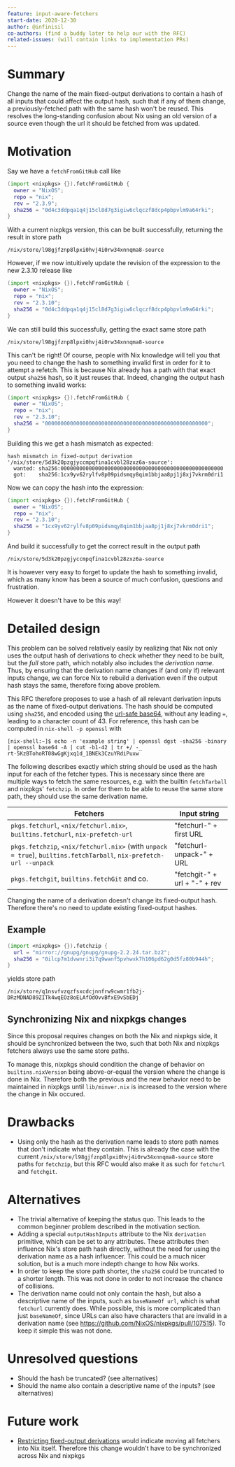 ```yaml
---
feature: input-aware-fetchers
start-date: 2020-12-30
author: @infinisil
co-authors: (find a buddy later to help our with the RFC)
related-issues: (will contain links to implementation PRs)
---
```


# Summary
[summary]: #summary

Change the name of the main fixed-output derivations to contain a hash of all inputs that could affect the output hash, such that if any of them change, a previously-fetched path with the same hash won't be reused. This resolves the long-standing confusion about Nix using an old version of a source even though the url it should be fetched from was updated.

# Motivation
[motivation]: #motivation

Say we have a `fetchFromGitHub` call like
```nix
(import <nixpkgs> {}).fetchFromGitHub {
  owner = "NixOS";
  repo = "nix";
  rev = "2.3.9";
  sha256 = "0d4c3ddpqa1q4j15cl8d7g3igiw6clqczf8dcp4pbpvlm9a64rki";
}
```

With a current nixpkgs version, this can be built successfully, returning the result in store path
```
/nix/store/l98gjfznp8lpxi0hvj4i0rw34xnnqma8-source
```

However, if we now intuitively update the revision of the expression to the new 2.3.10 release like
```nix
(import <nixpkgs> {}).fetchFromGitHub {
  owner = "NixOS";
  repo = "nix";
  rev = "2.3.10";
  sha256 = "0d4c3ddpqa1q4j15cl8d7g3igiw6clqczf8dcp4pbpvlm9a64rki";
}
```

We can still build this successfully, getting the exact same store path
```
/nix/store/l98gjfznp8lpxi0hvj4i0rw34xnnqma8-source
```

This can't be right! Of course, people with Nix knowledge will tell you that you need to change the hash to something invalid first in order for it to attempt a refetch. This is because Nix already has a path with that exact output `sha256` hash, so it just reuses that. Indeed, changing the output hash to something invalid works:
```nix
(import <nixpkgs> {}).fetchFromGitHub {
  owner = "NixOS";
  repo = "nix";
  rev = "2.3.10";
  sha256 = "0000000000000000000000000000000000000000000000000000";
}
```

Building this we get a hash mismatch as expected:

```
hash mismatch in fixed-output derivation '/nix/store/5d3k20pzgjyccmpqfina1cvbl28zxz6a-source':
  wanted: sha256:0000000000000000000000000000000000000000000000000000
  got:    sha256:1cx9yv62rylfv8p09pidsmqy8qim1bbjaa8pj1j8xj7vkrm0dri1
```

Now we can copy the hash into the expression:
```nix
(import <nixpkgs> {}).fetchFromGitHub {
  owner = "NixOS";
  repo = "nix";
  rev = "2.3.10";
  sha256 = "1cx9yv62rylfv8p09pidsmqy8qim1bbjaa8pj1j8xj7vkrm0dri1";
}
```

And build it successfully to get the correct result in the output path
```
/nix/store/5d3k20pzgjyccmpqfina1cvbl28zxz6a-source
```

It is however very easy to forget to update the hash to something invalid, which as many know has been a source of much confusion, questions and frustration.

However it doesn't have to be this way!

# Detailed design
[design]: #detailed-design

This problem can be solved relatively easily by realizing that Nix not only uses the output hash of derivations to check whether they need to be built, but the _full_ store path, which notably also includes the _derivation name_. Thus, by ensuring that the derivation name changes if (and only if) relevant inputs change, we can force Nix to rebuild a derivation even if the output hash stays the same, therefore fixing above problem.

This RFC therefore proposes to use a hash of all relevant derivation inputs as the name of fixed-output derivations. The hash should be computed using `sha256`, and encoded using the [url-safe base64](https://tools.ietf.org/html/rfc4648#section-5), without any leading `=`, leading to a character count of 43. For reference, this hash can be computed in `nix-shell -p openssl` with
```
[nix-shell:~]$ echo -n 'example string' | openssl dgst -sha256 -binary | openssl base64 -A | cut -b1-42 | tr +/ -_
rt-5KzBTohoRT08wGgKjxq1d_1BNEk3CzuYRdiPuxw
```


The following describes exactly which string should be used as the hash input for each of the fetcher types. This is necessary since there are multiple ways to fetch the same resources, e.g. with the builtin `fetchTarball` and nixpkgs' `fetchzip`. In order for them to be able to reuse the same store path, they should use the same derivation name.

| Fetchers | Input string |
| --- | --- |
| `pkgs.fetchurl`, `<nix/fetchurl.nix>`, `builtins.fetchurl`, `nix-prefetch-url` | "fetchurl-" + first URL |
| `pkgs.fetchzip`, `<nix/fetchurl.nix>` (with `unpack = true`), `builtins.fetchTarball`, `nix-prefetch-url --unpack` | "fetchurl-unpack-" + URL |
| `pkgs.fetchgit`, `builtins.fetchGit` and co. | "fetchgit-" + url + "-" + rev |

Changing the name of a derivation doesn't change its fixed-output hash. Therefore there's no need to update existing fixed-output hashes.

## Example

```nix
(import <nixpkgs> {}).fetchzip {
  url = "mirror://gnupg/gnupg/gnupg-2.2.24.tar.bz2";
  sha256 = "0ilcp7m1dvwnri3i7q9wanf5pvhwxk7h106pd62g0d5fz80b944h";
}
```

yields store path
```
/nix/store/q1nsvfvzqzfsxcdcjnnfrw9cwmr1fb2j-DRzMDNAD89ZITk4wqEOz8oELAfOdOvvBfxE9vSbEDj
```

## Synchronizing Nix and nixpkgs changes

Since this proposal requires changes on both the Nix and nixpkgs side, it should be synchronized between the two, such that both Nix and nixpkgs fetchers always use the same store paths.

To manage this, nixpkgs should condition the change of behavior on `builtins.nixVersion` being above-or-equal the version where the change is done in Nix. Therefore both the previous and the new behavior need to be maintained in nixpkgs until `lib/minver.nix` is increased to the version where the change in Nix occured.

# Drawbacks
[drawbacks]: #drawbacks

- Using only the hash as the derivation name leads to store path names that don't indicate what they contain. This is already the case with the current `/nix/store/l98gjfznp8lpxi0hvj4i0rw34xnnqma8-source` store paths for `fetchzip`, but this RFC would also make it as such for `fetchurl` and `fetchgit`.

# Alternatives
[alternatives]: #alternatives

- The trivial alternative of keeping the status quo. This leads to the common beginner problem described in the motivation section.
- Adding a special `outputHashInputs` attribute to the Nix `derivation` primitive, which can be set to any attributes. These attributes then influence Nix's store path hash directly, without the need for using the derivation name as a hash influencer. This could be a much nicer solution, but is a much more indepth change to how Nix works.
- In order to keep the store path shorter, the `sha256` could be truncated to a shorter length. This was not done in order to not increase the chance of collisions.
- The derivation name could not only contain the hash, but also a descriptive name of the inputs, such as `baseNameOf url`, which is what `fetchurl` currently does. While possible, this is more complicated than just `baseNameOf`, since URLs can also have characters that are invalid in a derivation name (see https://github.com/NixOS/nixpkgs/pull/107515). To keep it simple this was not done.

# Unresolved questions
[unresolved]: #unresolved-questions

- Should the hash be truncated? (see alternatives)
- Should the name also contain a descriptive name of the inputs? (see alternatives)

# Future work
[future]: #future-work

- [Restricting fixed-output derivations](https://github.com/NixOS/nix/issues/2270) would indicate moving all fetchers into Nix itself. Therefore this change wouldn't have to be synchronized across Nix and nixpkgs
